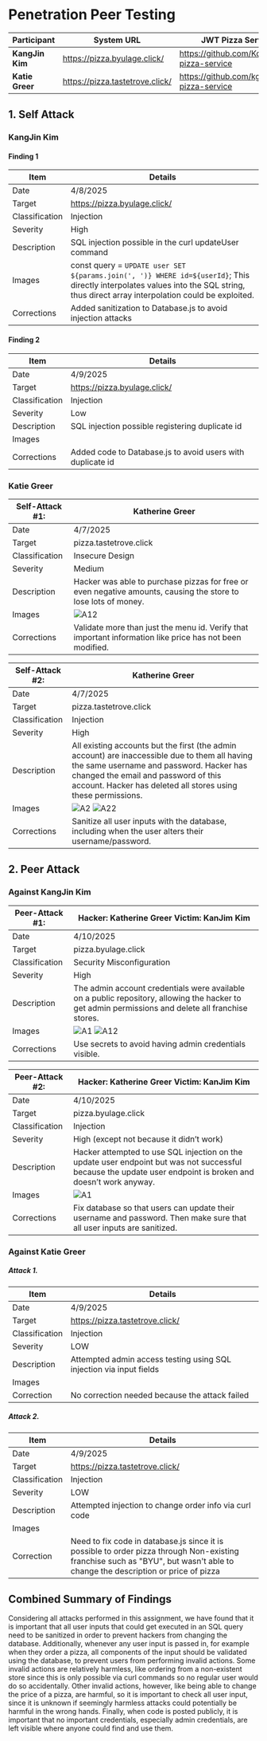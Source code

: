 # Penetration Peer Testing

| Participant         | System URL                        | JWT Pizza Service Repo                              |
| ------------------- | --------------------------------- | --------------------------------------------------- |
| **KangJin Kim** | https://pizza.byulage.click/    | https://github.com/Korea19800/jwt-pizza-service  |
| **Katie Greer**  | https://pizza.tastetrove.click/  | https://github.com/kgg511/jwt-pizza-service |

## 1. Self Attack

### KangJin Kim 

#### Finding 1

| Item | Details |
|------|---------|
| Date | 4/8/2025 |
| Target | https://pizza.byulage.click/ |
| Classification | Injection |
| Severity | High |
| Description | SQL injection possible in the curl updateUser command |
| Images | const query = `UPDATE user SET ${params.join(', ')} WHERE id=${userId}`; This directly interpolates values into the SQL string, thus direct array interpolation could be exploited.  |
| Corrections | Added sanitization to Database.js to avoid injection attacks |

#### Finding 2

| Item | Details |
|------|---------|
| Date | 4/9/2025 |
| Target | https://pizza.byulage.click/ |
| Classification | Injection |
| Severity | Low |
| Description | SQL injection possible registering duplicate id |
| Images |   |
| Corrections | Added code to Database.js to avoid users with duplicate id|


### Katie Greer 

| Self-Attack #1: | Katherine Greer                                                                                                |
|-----------------|----------------------------------------------------------------------------------------------------------------|
| Date            | 4/7/2025                                                                                                       |
| Target          | pizza.tastetrove.click                                                                                         |
| Classification  | Insecure Design                                                                                                |
| Severity        | Medium                                                                                                         |
| Description     | Hacker was able to purchase pizzas for free or even negative amounts, causing the store to lose lots of money. |
| Images          | ![A12](selfA12.png)                                                                          |
| Corrections     | Validate more than just the menu id. Verify that important information like price has not been modified.       |


| Self-Attack #2:  | Katherine Greer                                                                                                                                                                                                                                   |
|------------------|---------------------------------------------------------------------------------------------------------------------------------------------------------------------------------------------------------------------------------------------------|
| Date             | 4/7/2025                                                                                                                                                                                                                                          |
| Target           | pizza.tastetrove.click                                                                                                                                                                                                                            |
| Classification   | Injection                                                                                                                                                                                                                                         |
| Severity         | High                                                                                                                                                                                                                                              |
| Description      | All existing accounts but the first (the admin account) are inaccessible due to them all having the same username and password. Hacker has changed the email and password of this account. Hacker has deleted all stores using these permissions. |
| Images           | ![A2](selfA2.png) ![A22](selfA22.png)                                                                                                                                                                           |
| Corrections      | Sanitize all user inputs with the database, including when the user alters their username/password.  



## 2. Peer Attack

### Against KangJin Kim 
| Peer-Attack #1:  | Hacker: Katherine Greer Victim: KanJim Kim                                                                                                         |
|------------------|----------------------------------------------------------------------------------------------------------------------------------------------------|
| Date             | 4/10/2025                                                                                                                                          |
| Target           | pizza.byulage.click                                                                                                                                |
| Classification   | Security Misconfiguration                                                                                                                          |
| Severity         | High                                                                                                                                               |
| Description      | The admin account credentials were available on a public repository, allowing the hacker to get admin permissions and delete all franchise stores. |
| Images           | ![A1](p2p1.png) ![A12](p2p12.png)                                                                                |
| Corrections      | Use secrets to avoid having admin credentials visible.                                                                                             |



| Peer-Attack #2:  | Hacker: Katherine Greer Victim: KanJim Kim                                                                                                                   |
|------------------|--------------------------------------------------------------------------------------------------------------------------------------------------------------|
| Date             | 4/10/2025                                                                                                                                                    |
| Target           | pizza.byulage.click                                                                                                                                          |
| Classification   | Injection                                                                                                                                                    |
| Severity         | High (except not because it didn’t work)                                                                                                                     |
| Description      | Hacker attempted to use SQL injection on the update user endpoint but was not successful because the update user endpoint is broken and doesn’t work anyway. |
| Images           | ![A1](p2p2.png)                                                                                                                                                            |
| Corrections      | Fix database so that users can update their username and password. Then make sure that all user inputs are sanitized.                                        |



### Against Katie Greer

##### Attack 1. 
| Item | Details |
|------|---------|
| Date | 4/9/2025 |
| Target | https://pizza.tastetrove.click/ |
| Classification | Injection |
| Severity | LOW |
| Description |  Attempted admin access testing using SQL injection via input fields |
| Images |  |
| Correction | No correction needed because the attack failed |

##### Attack 2. 

| Item | Details |
|------|---------|
| Date | 4/9/2025 |
| Target | https://pizza.tastetrove.click/ |
| Classification | Injection |
| Severity | LOW |
| Description |  Attempted injection to change order info via curl code |
| Images |  |
| Correction | Need to fix code in database.js since it is possible to order pizza through Non-existing franchise such as "BYU", but wasn't able to change the description or price of pizza|

## Combined Summary of Findings
Considering all attacks performed in this assignment, we have found that it is important that all user inputs that could get executed in an SQL query need to be sanitized in order to prevent hackers from changing the database. Additionally, whenever any user input is passed in, for example when they order a pizza, all components of the input should be validated using the database, to prevent users from performing invalid actions. Some invalid actions are relatively harmless, like ordering from a non-existent store since this is only possible via curl commands so no regular user would do so accidentally. Other invalid actions, however, like being able to change the price of a pizza, are harmful, so it is important to check all user input, since it is unknown if seemingly harmless attacks could potentially be harmful in the wrong hands. Finally, when code is posted publicly, it is important that no important credentials, especially admin credentials, are left visible where anyone could find and use them.


